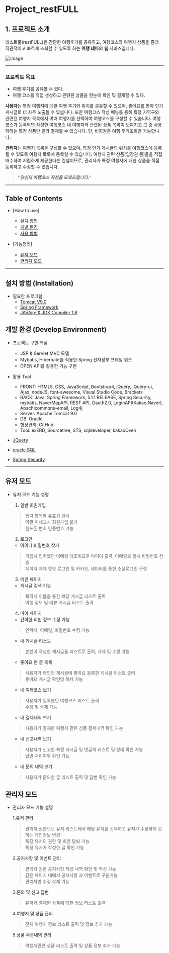# Project_restFULL

## 1. 프로젝트 소개
  
레스트풀(restFULL)은 간단한 여행후기를 공유하고, 여행코스와 여행지 상품을 좀더 직관적이고 빠르게 조회할 수 있도록 하는 **여행 테마**의 웹 서비스입니다. 




![image](https://user-images.githubusercontent.com/65878549/97250534-864ffb80-1849-11eb-9b95-589d304cfddf.png)



---
### 프로젝트 목표

+ 여행 후기를 공유할 수 있다.
+ 여행 코스를 직접 생성하고 관련된 상품을 한눈에 확인 및 결제할 수 있다.


**사용자**는 특정 여행지에 대한 여행 후기와 위치를 공유할 수 있으며, 좋아요를 받아 인기 게시글로 더 자주 노출될 수 있습니다. 또한 여행코스 작성 메뉴를 통해 특정 지역구와 관련된 여행지 목록에서 여러 여행지를 선택하여 여행코스를 구성할 수 있습니다. 여행코스가 등록되면 작성한 여행코스 내 여행지와 관련된 상품 목록이 보여지고 그 중 사용하려는 특정 상품만 골라 결제할 수 있습니다. 단, 비회원은 여행 후기조회만 가능합니다.


**관리자**는 여행지 목록을 구성할 수 있으며, 특정 인기 게시글의 위치를 여행코스에 등록될 수 있도록 여행지 목록에 등록할 수 있습니다. 여행지 관련 상품(입장권 등)들을 직접 매수하여 저렴하게 제공한다는 컨셉이므로, 관리자가 특정 여행지에 대한 상품을 직접 등록하고 수정할 수 있습니다. 



>  "_**당신의 여행코스 작성을 도와드립니다.**_"    
   
      
---

## Table of Contents
* [How to use]
  * [설치 방법](#설치-방법)
  * [개발 환경](#개발-환경)
  * [사용 방법](#사용-방법)
  
* [가능정리]
  * [유저 모드](#유저-모드)
  * [관리자 모드](#관리자-모드)
  
---------------------------------

## 설치 방법 (Installation)
  + 필요한 프로그램
    - [Tomcat V9.0](http://tomcat.apache.org/)   
    - [Spring Framework](https://spring.io/projects/spring-framework)   
    - [JAVAjre & JDK Compiler 1.8](https://www.oracle.com/java/technologies/javase-downloads.html)   

## 개발 환경 (Develop Environment)
  + 프로젝트 구현 핵심
    - JSP & Servlet MVC 모델   
    - Mybatis, Hibernate를 적용한 Spring 전자정부 프레임 워크     
    - OPEN API를 활용한 기능 구현 
    
    
  + 활용 Tool 
    - FRONT: HTML5, CSS, JavaScript, Bootstrap4, jQuery, jQuery-ui, Ajax, nodeJS, font-awesome, Visual Studio Code, Brackets
    - BACK: Java, Spring Framework, 5.1.1 RELEASE, Spring Security, mybatis, NaverMapAPI, REST API, Oauth2.0, LoginAPI(Kakao,Naver), Apachicommons-email, Log4j
    - Server: Apache Tomcat 9.0
    - DB: Oracle 
    - 형상관리: GitHub 
    - Tool: exERD, Sourcetree, STS, sqldeveloper, kakaoOven

  + [JQuery](https://jquery.com/)   
  + [oracle SQL](https://www.oracle.com/database/technologies/appdev/sqldeveloper-landing.html)   
  + [Spring Security](https://spring.io/projects/spring-security)   
    
---------------------------------

## 유저 모드
+ 유저 모드 기능 설명

  1. 일반 회원가입
   > 입력 항목별 유효성 검사   
   > 약관 미체크시 회원가입 불가   
   > 핸드폰 번호 인증번호 기능   
  
  2. 로그인
    - 아이디 비밀번호 찾기
   > 가입시 입력했던 이메일 대조비교후 아이디 출력, 이메일로 임시 비밀번호 전송   
   > 페이지 자체 정보 로그인 및 카카오, 네이버를 통한 소셜로그인 구현   
  
  3. 메인 페이지
    - 게시글 검색 기능
   > 목적지 이름을 통한 해당 게시글 리스트 출력   
   > 여행 정보 및 리뷰 게시글 리스트 출력   
  
  4. 마이 페이지
    - 간략한 회원 정보 수정 가능
   > 연락처, 이메일, 비밀번호 수정 가능   
  
    - 내 게시글 리스트
   > 본인이 작성한 게시글을 리스트로 출력, 삭제 및 수정 가능   
  
    - 좋아요 한 글 목록
   > 사용자가 타인의 게시글에 좋아요 등록한 게시글 리스트 출력   
   > 좋아요 게시글 확인및 해제 가능   
  
    - 내 여행코스 보기
   > 사용자가 등록했던 여행코스 리스트 출력   
   > 수정 및 삭제 가능   
  
    - 내 결제내역 보기
   > 사용자가 결제한 여행지 관련 상품 결제내역 확인 가능   
  
    - 내 신고내역 보기
   > 사용자가 신고한 특정 게시글 및 댓글의 리스트 및 상태 확인 가능   
   > 답변 처리여부 확인 가능   
    
    - 내 문의 내역 보기
   > 사용자가 문의한 글 리스트 출력 및 답변 확인 가능   
  


## 관리자 모드
+ 관리자 모드 기능 설명
  
  1.유저 관리
   > 관리자 권한으로 유저 리스트에서 해당 유저를 선택하고 유저가 수정하지 못하는 개인정보 변경   
   > 특정 유저의 권한 및 회원 탈퇴 가능   
   > 특정 유저가 작성한 글 확인 가능   
  
  2.공지사항 및 이벤트 관리
   > 관리자 권한 공지사항 작성 내역 확인 및 작성 가능   
   > 같은 페이지 내에서 공지사항 과 이벤트로 구분가능   
   > 관리자만 수정 삭제 가능  
  
  3.문의 및 신고 답변
   > 유저가 결재한 상품에 대한 정보 리스트 출력   
  
  4.여행지 및 상품 관리
   > 전체 여행지 정보 리스트 출력 및 정보 추가 가능   
  
  5.상품 주문내역 관리
   > 여행지관련 상품 리스트 출력 및 상품 정보 추가 가능   
